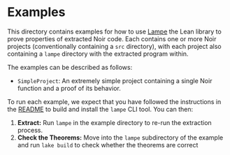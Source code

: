 # Examples

This directory contains examples for how to use [Lampe](../Lampe/) the Lean library to prove
properties of extracted Noir code. Each contains one or more Noir projects (conventionally
containing a `src` directory), with each project also containing a `lampe` directory with the
extracted program within.

The examples can be described as follows:

- `SimpleProject`: An extremely simple project containing a single Noir function and a proof of its
  behavior.

To run each example, we expect that you have followed the instructions in the [README](../README.md)
to build and install the `lampe` CLI tool. You can then:

1. **Extract:** Run `lampe` in the example directory to re-run the extraction process.
2. **Check the Theorems:** Move into the `lampe` subdirectory of the example and run `lake build` to
   check whether the theorems are correct

